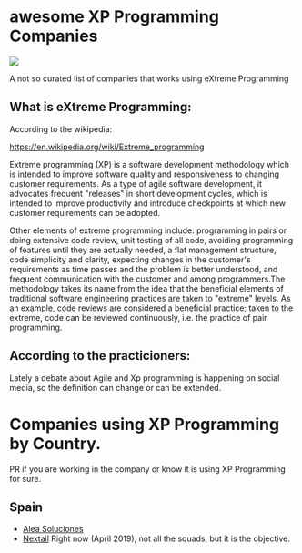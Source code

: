 # awesome XP Programming Companies

![](https://cdn.rawgit.com/sindresorhus/awesome/d7305f38d29fed78fa85652e3a63e154dd8e8829/media/badge.svg)

A not so curated list of companies that works using eXtreme Programming

## What is eXtreme Programming:

According to the wikipedia:

https://en.wikipedia.org/wiki/Extreme_programming

Extreme programming (XP) is a software development methodology which is intended to improve software quality and responsiveness to changing customer requirements. As a type of agile software development, it advocates frequent "releases" in short development cycles, which is intended to improve productivity and introduce checkpoints at which new customer requirements can be adopted.

Other elements of extreme programming include: programming in pairs or doing extensive code review, unit testing of all code, avoiding programming of features until they are actually needed, a flat management structure, code simplicity and clarity, expecting changes in the customer's requirements as time passes and the problem is better understood, and frequent communication with the customer and among programmers.The methodology takes its name from the idea that the beneficial elements of traditional software engineering practices are taken to "extreme" levels. As an example, code reviews are considered a beneficial practice; taken to the extreme, code can be reviewed continuously, i.e. the practice of pair programming.


## According to the practicioners:

Lately a debate about Agile and Xp programming is happening on social media, so the definition can change or can be extended.

# Companies using XP Programming by Country.

PR if you are working in the company or know it is using XP Programming for sure.

## Spain

- [Alea Soluciones](https://www.alea-soluciones.com/)
- [Nextail](https://www.nextail.co/) Right now (April 2019), not all the squads, but it is the objective.
